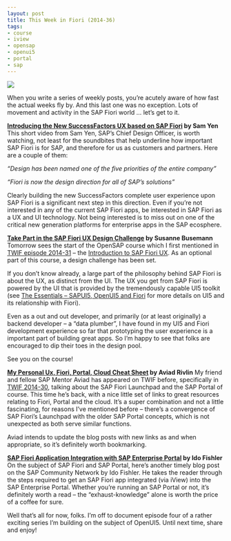 ```yaml
---
layout: post
title: This Week in Fiori (2014-36)
tags:
- course
- iview
- opensap
- openui5
- portal
- sap
---
```



![](https://experience.sap.com/wp-content/themes/experience-main/fiori/img/Detail-Suggestion-SAP-Fiori-Guidelines-link.png)

When you write a series of weekly posts, you’re acutely aware of how fast the actual weeks fly by. And this last one was no exception. Lots of movement and activity in the SAP Fiori world … let’s get to it.

**[Introducing the New SuccessFactors UX based on SAP Fiori](https://www.youtube.com/watch?v=6wJz-mams2Y) by Sam Yen**
This short video from Sam Yen, SAP’s Chief Design Officer, is worth watching, not least for the soundbites that help underline how important SAP Fiori is for SAP, and therefore for us as customers and partners. Here are a couple of them:

*“Design has been named one of the five priorities of the entire company”*

*“Fiori is now the design direction for all of SAP’s solutions”*

Clearly building the new SuccessFactors complete user experience upon SAP Fiori is a significant next step in this direction. Even if you’re not interested in any of the current SAP Fiori apps, be interested in SAP Fiori as a UX and UI technology. Not being interested is to miss out on one of the critical new generation platforms for enterprise apps in the SAP ecosphere.

**[Take Part in the SAP Fiori UX Design Challenge](http://scn.sap.com/community/mobile/blog/2014/09/08/take-part-in-the-sap-fiori-ux-design-challenge) by Susanne Busemann**
Tomorrow sees the start of the OpenSAP course which I first mentioned in [TWIF episode 2014-31](/blog/posts/2014/08/01/this-week-in-fiori-2014-31/) – the [Introduction to SAP Fiori UX](https://open.sap.com/course/fiori1). As an optional part of this course, a design challenge has been set.

If you don’t know already, a large part of the philosophy behind SAP Fiori is about the UX, as distinct from the UI. The UX you get from SAP Fiori is powered by the UI that is provided by the tremendously capable UI5 toolkit (see [The Essentials – SAPUI5, OpenUI5 and Fiori](http://www.bluefinsolutions.com/Blogs/DJ-Adams/February-2014/The-essentials-SAP-UI5-OpenUI5-and-Fiori/) for more details on UI5 and its relationship with Fiori).

Even as a out and out developer, and primarily (or at least originally) a backend developer – a “data plumber”, I have found in my UI5 and Fiori development experience so far that prototyping the user experience is a important part of building great apps. So I’m happy to see that folks are encouraged to dip their toes in the design pool.

See you on the course!

**[My Personal Ux, Fiori, Portal, Cloud Cheat Sheet](http://scn.sap.com/people/aviad.rivlin/blog/2014/09/08/my-personal-ux-fiori-portal-cloud-cheat-sheet) by Aviad Rivlin**
My friend and fellow SAP Mentor Aviad has appeared on TWIF before, specifically in [TWIF 2014-30](/blog/posts/2014/07/26/this-week-in-fiori-2014-30/), talking about the SAP Fiori Launchpad and the SAP Portal of course. This time he’s back, with a nice little set of links to great resources relating to Fiori, Portal and the cloud. It’s a super combination and not a little fascinating, for reasons I’ve mentioned before – there’s a convergence of SAP Fiori’s Launchpad with the older SAP Portal concepts, which is not unexpected as both serve similar functions.

Aviad intends to update the blog posts with new links as and when appropriate, so it’s definitely worth bookmarking.

**[SAP Fiori Application Integration with SAP Enterprise Portal](http://scn.sap.com/community/enterprise-portal/blog/2014/09/05/sap-fiori-apllication-integration-with-sap-enterprise-portal) by Ido Fishler**
On the subject of SAP Fiori and SAP Portal, here’s another timely blog post on the SAP Community Network by Ido Fishler. He takes the reader through the steps required to get an SAP Fiori app integrated (via iView) into the SAP Enterprise Portal. Whether you’re running an SAP Portal or not, it’s definitely worth a read – the “exhaust-knowledge” alone is worth the price of a coffee for sure.

Well that’s all for now, folks. I’m off to document episode four of a rather exciting series I’m building on the subject of OpenUI5. Until next time, share and enjoy!

